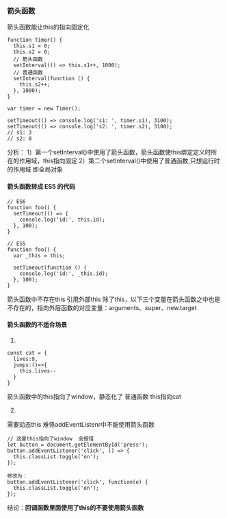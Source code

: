 ### 箭头函数
箭头函数能让this的指向固定化
```
function Timer() {
  this.s1 = 0;
  this.s2 = 0;
  // 箭头函数
  setInterval(() => this.s1++, 1000);
  // 普通函数
  setInterval(function () {
    this.s2++;
  }, 1000);
}

var timer = new Timer();

setTimeout(() => console.log('s1: ', timer.s1), 3100);
setTimeout(() => console.log('s2: ', timer.s2), 3100);
// s1: 3
// s2: 0
```
分析：
  1）第一个setInterval()中使用了箭头函数，箭头函数使this绑定定义时所在的作用域，this指向固定
  2）第二个setInterval()中使用了普通函数,只想运行时的作用域  即全局对象

#### 箭头函数转成 ES5 的代码
```
// ES6
function foo() {
  setTimeout(() => {
    console.log('id:', this.id);
  }, 100);
}

// ES5
function foo() {
  var _this = this;

  setTimeout(function () {
    console.log('id:', _this.id);
  }, 100);
}
```
箭头函数中不存在this 引用外部this 
除了this，以下三个变量在箭头函数之中也是不存在的，指向外层函数的对应变量：arguments、super、new.target

#### 箭头函数的不适合场景
1.
```
const cat = {
  lives:9,
  jumps:()=>{
    this.lives--
  }
}
```
箭头函数中的this指向了window，静态化了
普通函数 this指向cat

2.
需要动态this 难怪addEventListenr中不能使用箭头函数
```
// 这里this指向了window  会报错
let button = document.getElementById('press');
button.addEventListener('click', () => {
  this.classList.toggle('on');
});

修改为：
button.addEventListener('click', function(e) {
  this.classList.toggle('on');
});
```
结论：**回调函数里面使用了this的不要使用箭头函数**